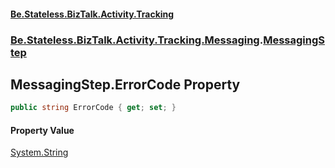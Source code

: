 #### [Be.Stateless.BizTalk.Activity.Tracking](README.md 'README')
### [Be.Stateless.BizTalk.Activity.Tracking.Messaging](Be.Stateless.BizTalk.Activity.Tracking.Messaging.md 'Be.Stateless.BizTalk.Activity.Tracking.Messaging').[MessagingStep](MessagingStep.md 'Be.Stateless.BizTalk.Activity.Tracking.Messaging.MessagingStep')

## MessagingStep.ErrorCode Property

```csharp
public string ErrorCode { get; set; }
```

#### Property Value
[System.String](https://docs.microsoft.com/en-us/dotnet/api/System.String 'System.String')
